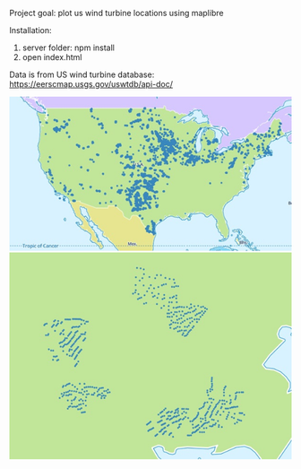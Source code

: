 Project goal: plot us wind turbine locations using maplibre

Installation:
1. server folder: npm install
2. open index.html

Data is from US wind turbine database:
https://eerscmap.usgs.gov/uswtdb/api-doc/

![Alt text](us-map.jpg?raw=true "us-map")
![Alt text](wind_turbines.jpg?raw=true "wind_turbines")
